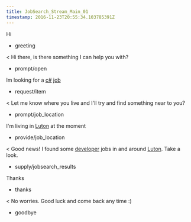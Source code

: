 ```yaml
---
title: JobSearch_Stream_Main_01
timestamp: 2016-11-23T20:55:34.103785391Z
---
```

Hi
* greeting

< Hi there, is there something I can help you with?
* prompt/open

Im looking for a [c#](jobrole) [job](item_type)
* request/item

< Let me know where you live and I'll try and find something near to you?
* prompt/job_location

I'm living in [Luton](location) at the moment
* provide/job_location

< Good news! I found some [developer](jobrole) jobs in and around [Luton](location). Take a look.
* supply/jobsearch_results

Thanks
* thanks

< No worries. Good luck and come back any time :)
* goodbye
